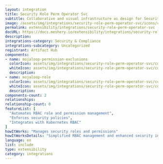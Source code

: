 ```yaml
---
layout: integration
title: Security Role Perm Operator Svc
subtitle: Collaborative and visual infrastructure as design for Security Role Perm Operator Svc
image: /assets/img/integrations/security-role-perm-operator-svc/icons/color/security-role-perm-operator-svc-color.svg
permalink: extensibility/integrations/security-role-perm-operator-svc
docURL: https://docs.meshery.io/extensibility/integrations/security-role-perm-operator-svc
description: 
integrations-category: Security & Compliance
integrations-subcategory: Uncategorized
registrant: Artifact Hub
components: 
- name: mojaloop-permission-exclusions
  colorIcon: assets/img/integrations/security-role-perm-operator-svc/components/mojaloop-permission-exclusions/icons/color/mojaloop-permission-exclusions-color.svg
  whiteIcon: assets/img/integrations/security-role-perm-operator-svc/components/mojaloop-permission-exclusions/icons/white/mojaloop-permission-exclusions-white.svg
  description: 
- name: mojaloop-role
  colorIcon: assets/img/integrations/security-role-perm-operator-svc/components/mojaloop-role/icons/color/mojaloop-role-color.svg
  whiteIcon: assets/img/integrations/security-role-perm-operator-svc/components/mojaloop-role/icons/white/mojaloop-role-white.svg
  description: 
components-count: 2
relationships: 
relationship-count: 0
featureList: [
  "Automates RBAC role and permission management",
  "Enforces security policies",
  "Integrates with Kubernetes RBAC"
]
howItWorks: "Manages security roles and permissions"
howItWorksDetails: "Simplified RBAC management and enhanced security in Kubernetes"
language: en
list: include
type: extensibility
category: integrations
---
```

